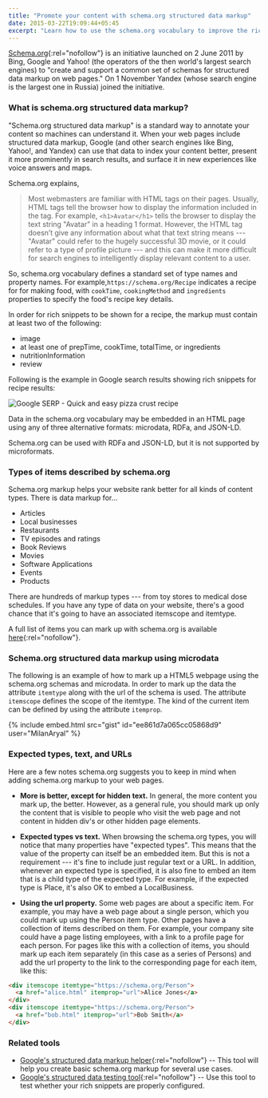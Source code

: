 ```yaml
---
title: "Promote your content with schema.org structured data markup"
date: 2015-03-22T19:09:44+05:45
excerpt: "Learn how to use the schema.org vocabulary to improve the rich snippets on your search engine results."
---
```


[Schema.org](https://schema.org/){:rel="nofollow"} is an initiative launched on 2 June 2011 by Bing, Google and Yahoo! (the operators of the then world's largest search engines) to "create and support a common set of schemas for structured data markup on web pages." On 1 November Yandex (whose search engine is the largest one in Russia) joined the initiative.

### What is schema.org structured data markup?

"Schema.org structured data markup" is a standard way to annotate your content so machines can understand it. When your web pages include structured data markup, Google (and other search engines like Bing, Yahoo!, and Yandex) can use that data to index your content better, present it more prominently in search results, and surface it in new experiences like voice answers and maps.

Schema.org explains,

> Most webmasters are familiar with HTML tags on their pages. Usually, HTML tags tell the browser how to display the information included in the tag. For example, `<h1>Avatar</h1>` tells the browser to display the text string "Avatar" in a heading 1 format. However, the HTML tag doesn’t give any information about what that text string means --- "Avatar" could refer to the hugely successful 3D movie, or it could refer to a type of profile picture --- and this can make it more difficult for search engines to intelligently display relevant content to a user.

So, schema.org vocabulary defines a standard set of type names and property names. For example,`https://schema.org/Recipe` indicates a recipe for for making food, with `cookTime`, `cookingMethod` and `ingredients` properties to specify the food's recipe key details.

In order for rich snippets to be shown for a recipe, the markup must contain at least two of the following:

- image
- at least one of prepTime, cookTime, totalTime, or ingredients
- nutritionInformation
- review

Following is the example in Google search results showing rich snippets for recipe results:

![Google SERP - Quick and easy pizza crust recipe](https://user-images.githubusercontent.com/9361180/172006877-082cde1d-380e-4ab6-b1e1-91c16c46daca.png)

Data in the schema.org vocabulary may be embedded in an HTML page using any of three alternative formats: microdata, RDFa, and JSON-LD.

Schema.org can be used with RDFa and JSON-LD, but it is not supported by microformats.

### Types of items described by schema.org

Schema.org markup helps your website rank better for all kinds of content types. There is data markup for...

- Articles
- Local businesses
- Restaurants
- TV episodes and ratings
- Book Reviews
- Movies
- Software Applications
- Events
- Products

There are hundreds of markup types --- from toy stores to medical dose schedules. If you have any type of data on your website, there's a good chance that it's going to have an associated itemscope and itemtype.

A full list of items you can mark up with schema.org is available [here](https://schema.org/docs/full.html){:rel="nofollow"}.

### Schema.org structured data markup using microdata

The following is an example of how to mark up a HTML5 webpage using the schema.org schemas and microdata. In order to mark up the data the attribute `itemtype` along with the url of the schema is used. The attribute `itemscope` defines the scope of the itemtype. The kind of the current item can be defined by using the attribute `itemprop`.

<!--
<script src="https://gist.github.com/ee861d7a065cc05868d9.js?file=schema-org-structured-data-markup-using-microdata.html"></script>
-->

{% include embed.html src="gist" id="ee861d7a065cc05868d9" user="MilanAryal" %}

### Expected types, text, and URLs

Here are a few notes schema.org suggests you to keep in mind when adding schema.org markup to your web pages.

- **More is better, except for hidden text.** In general, the more content you mark up, the better. However, as a general rule, you should mark up only the content that is visible to people who visit the web page and not content in hidden div's or other hidden page elements.

- **Expected types vs text.** When browsing the schema.org types, you will notice that many properties have "expected types". This means that the value of the property can itself be an embedded item. But this is not a requirement --- it's fine to include just regular text or a URL. In addition, whenever an expected type is specified, it is also fine to embed an item that is a child type of the expected type. For example, if the expected type is Place, it's also OK to embed a LocalBusiness.

- **Using the url property.** Some web pages are about a specific item. For example, you may have a web page about a single person, which you could mark up using the Person item type. Other pages have a collection of items described on them. For example, your company site could have a page listing employees, with a link to a profile page for each person. For pages like this with a collection of items, you should mark up each item separately (in this case as a series of Persons) and add the url property to the link to the corresponding page for each item, like this:

```html
<div itemscope itemtype="https://schema.org/Person">
  <a href="alice.html" itemprop="url">Alice Jones</a>
</div>
<div itemscope itemtype="https://schema.org/Person">
  <a href="bob.html" itemprop="url">Bob Smith</a>
</div>
```

### Related tools

- [Google's structured data markup helper](https://www.google.com/webmasters/markup-helper/u/0/){:rel="nofollow"} -- This tool will help you create basic schema.org markup for several use cases.
- [Google's structured data testing tool](https://developers.google.com/structured-data/testing-tool/){:rel="nofollow"} -- Use this tool to test whether your rich snippets are properly configured.
